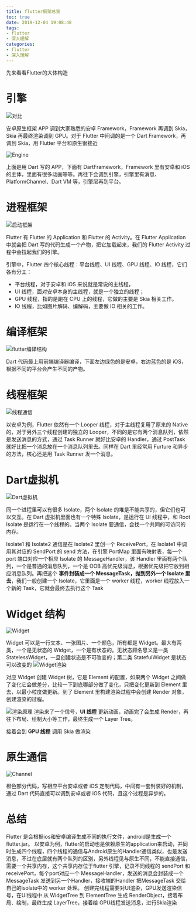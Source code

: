 ```yaml
---
title: flutter框架总览
toc: true
date: 2019-12-04 19:08:48
tags:
- flutter
- 深入理解
categories:
- flutter
- 深入理解
---
```

先来看看Flutter的大体构造
<!--more-->
# 引擎
![对比](https://mmbiz.qpic.cn/mmbiz_png/5EcwYhllQOiaCqUKfRGqGvSDWZsEKMQ0hzeGiaNklMOEn01zY5MhPiceSLbuADN5XJhlF1GzPNFDPCHr7ibLZpXHYQ/640?wx_fmt=png&tp=webp&wxfrom=5&wx_lazy=1&wx_co=1)

安卓原生框架 APP 调到大家熟悉的安卓 Framework，Framework 再调到 Skia，Skia 再最终渲染调到 GPU。对于 Flutter 中间调的是一个 Dart Framework，再调到 Skia，用 Flutter 平台和原生很接近

![Engine](https://mmbiz.qpic.cn/mmbiz_png/5EcwYhllQOiaCqUKfRGqGvSDWZsEKMQ0h6BibcBxvC5TXMLKyn8KU8PmOGFjSIJhjicibdQDfv5QL0cdYnQb940Nicg/640?wx_fmt=png&tp=webp&wxfrom=5&wx_lazy=1&wx_co=1)

上面是用 Dart 写的 APP，下面有 DartFramework，Framework 里有安卓和 iOS 的主体，里面有很多动画等等。再往下会调到引擎，引擎里有消息、PlatformChannel、Dart VM 等，引擎层再到平台。

# 进程框架
![启动框架](https://mmbiz.qpic.cn/mmbiz_png/5EcwYhllQOiaCqUKfRGqGvSDWZsEKMQ0hnm9uxt6976vXdVzeichzWwsnhVk0rJkKYygSoibuzEmuopTCO1mhklnA/640?wx_fmt=png&tp=webp&wxfrom=5&wx_lazy=1&wx_co=1)

Flutter 有 Flutter 的 Application 和 Flutter 的 Activity。在 Flutter Application 中就会把 Dart 写的代码生成一个产物，把它加载起来，我们的 Flutter Activity 过程中会拉起我们的引擎。

引擎中，Flutter 四个核心线程：平台线程、UI 线程、GPU 线程、IO 线程，它们各有分工：
- 平台线程，对于安卓和 iOS 来说就是常说的主线程，
- UI 线程，面对安卓本身的主线程，就是一个独立的线程；
- GPU 线程，指的是跑在 CPU 上的线程，它做的主要是 Skia 相关工作。
- IO 线程，比如图片解码、编解码，主要做 IO 相关的工作。

# 编译框架
![flutter编译结构](https://mmbiz.qpic.cn/mmbiz_png/5EcwYhllQOiaCqUKfRGqGvSDWZsEKMQ0hjdvIc4yakCb6OibKGfdR92EARA0SZaSicUcia5fgCvxicbYl3icHtSZhSVg/640?wx_fmt=png&tp=webp&wxfrom=5&wx_lazy=1&wx_co=1)

Dart 代码最上用前端编译器编译，下面左边绿色的是安卓，右边蓝色的是 iOS，根据不同的平台会产生不同的产物。

# 线程框架
![线程通信](https://mmbiz.qpic.cn/mmbiz_png/5EcwYhllQOiaCqUKfRGqGvSDWZsEKMQ0hD0CoBR1SniafxuVNxyEHYTsRhDmlicr42TvPd3Ih4vLhVcxk1Qhsygsg/640?wx_fmt=png&tp=webp&wxfrom=5&wx_lazy=1&wx_co=1)

以安卓为例，Flutter 依然有一个 Looper 线程，对于主线程复用了原来的 Native 的，对于另外三个线程创建的独立的 Looper，不同的是它有两个消息队列，依然是发送消息的方式，通过 Task Runner 就好比安卓的 Handler，通过 PostTask 就好比把一个消息放在一个消息队列里去。同样在 Dart 里经常用 Furture 和异步的方法，核心还是用 Task Runner 发一个消息。

# Dart虚拟机
![Dart虚拟机](https://mmbiz.qpic.cn/mmbiz_png/5EcwYhllQOiaCqUKfRGqGvSDWZsEKMQ0h1wsAxOOFH45ZW4CcDbFsHCzZpAKicEdZVJp78CgoVGictOY1KprJCPBQ/640?wx_fmt=png&tp=webp&wxfrom=5&wx_lazy=1&wx_co=1)

同一个进程里可以有很多 Isolate，两个 Isolate 的堆是不能共享的，但它们也可以交互。在 Dart 虚拟机里面也有一个特殊 Isolate，是运行在 UI 线程中，和 Root Isolate 是运行在一个线程的。当两个 Isolate 要通信，会找一个共同的可访问的内存。

Isolate1 和 Isolate2 通信是在 Isolate2 里创一个 ReceivePort，在 Isolate1 中调用其对应的 SendPort 的 send 方法，在引擎 PortMap 里面有映射表，每一个 port 端口对应一个相应 Isolate 的 MessageHandler，该 Handler 里面有两个队列，一个是普通的消息队列，一个是 OOB 高优先级消息，根据优先级把它放到相应消息队列。再把这个 **事件封装成一个 MessageTask，抛到另外一个 Isolate 里去**，我们一般创建一个 Isolate，它里面是一个 worker 线程，worker 线程放入一个新的 Task，它就会最终去执行这个 Task

# Widget 结构
![Widget](https://mmbiz.qpic.cn/mmbiz_png/5EcwYhllQOiaCqUKfRGqGvSDWZsEKMQ0hyMDogVq5w9LL0ics9egicT8C2f4cBgEichHmAYKpZVVZpYsGxia8mhicG4w/640?wx_fmt=png&tp=webp&wxfrom=5&wx_lazy=1&wx_co=1)

Widget 可以是一行文本、一张图片、一个颜色，所有都是 Widget。最大有两类，一个是无状态的 Widget，一个是有状态的。无状态顾名思义是一类 StatelessWidget，一旦创建状态是不可改变的；第二类 StatefulWidget 是状态可以改变的
![Widget渲染](https://mmbiz.qpic.cn/mmbiz_png/5EcwYhllQOiaCqUKfRGqGvSDWZsEKMQ0hQpCCCM2B0eUVqqhSuLINZuWM7lMKOAfDFAuwzKjoJTfxcaEcXtnYGg/640?wx_fmt=png&tp=webp&wxfrom=5&wx_lazy=1&wx_co=1)

对应 Widget 创建 Widget 树，它是 Element 的配置，如果两个 Widget 之间做了变化它会做差分，比较一下到底哪部分做了变化，只把变化更新到 Element 里去，以最小粒度做更新。到了 Element 里构建渲染过程中会创建 Render 对象，创建渲染的过程。

![渲染原理](https://mmbiz.qpic.cn/mmbiz_png/5EcwYhllQOiaCqUKfRGqGvSDWZsEKMQ0hWMvylXIds8SQug2KjSlQ9YnLnZUcfkGh23N6ibQZaRhMmwtDXHiaNZEQ/640?wx_fmt=png&tp=webp&wxfrom=5&wx_lazy=1&wx_co=1)
渲染来了一个信号，**UI 线程** 更新动画，动画完了会生成 Render，再往下布局、绘制大小等工作，最终生成一个 Layer Tree。

接着会到 **GPU 线程** 调用 Skia 做渲染

# 原生通信

![Channel](https://mmbiz.qpic.cn/mmbiz_png/5EcwYhllQOiaCqUKfRGqGvSDWZsEKMQ0hm0ia9xHOsoNstyrrriclEFhOKg6c9DpQvqibR1zlHLOre5mjjmcHAX0XQ/640?wx_fmt=png&tp=webp&wxfrom=5&wx_lazy=1&wx_co=1)

橙色部分代码，写相应平台安卓或者 iOS 定制代码，中间有一套封装好的机制，通过 Dart 代码直接可以调到安卓或者 iOS 代码，且这个过程是异步的。

# 总结

Flutter 是会根据ios和安卓编译生成不同的执行文件，android是生成一个flutter.jar。
以安卓为例，flutter的启动也是依赖原生的application来启动，并同时生成四个线程，四个线程的通信与Android原生的Handler通信类似，也是发送消息，不过在底层就有两个队列的区别，另外线程见与原生不同，不能直接通信，需要一个共享内存，这个共享内存位于flutter 引擎，记录不同线程的 sendPort 和 receivePort，每个port对应一个 MessageHandler，发送的消息会封装成一个MessageTask 发送到另一个Handler，接收端的Handler 把MessageTask 交给 自己的isolate中的 worker 处理。
创建完线程需要对UI渲染，GPU发送渲染信号，在UI线程中 从 WidgetTree 到 ElementTree 生成 RenderObject，接着布局、绘制，最终生成 LayerTree，接着给 GPU线程发送消息，进行Skia渲染
